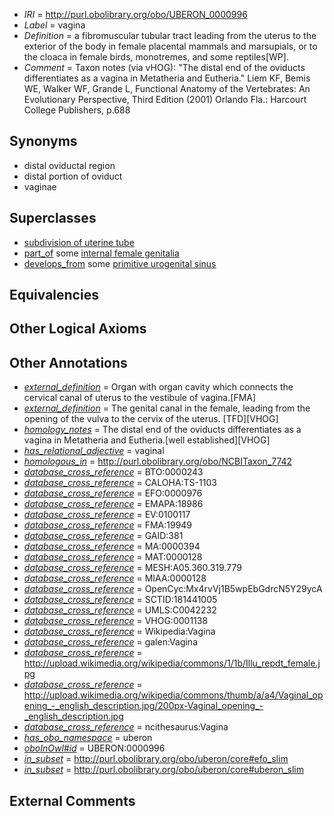  * *IRI* = http://purl.obolibrary.org/obo/UBERON_0000996
 * *Label* = vagina
 * *Definition* = a fibromuscular tubular tract leading from the uterus to the exterior of the body in female placental mammals and marsupials, or to the cloaca in female birds, monotremes, and some reptiles[WP].
 * *Comment* = Taxon notes (via vHOG): "The distal end of the oviducts differentiates as a vagina in Metatheria and Eutheria." Liem KF, Bemis WE, Walker WF, Grande L, Functional Anatomy of the Vertebrates: An Evolutionary Perspective, Third Edition (2001) Orlando Fla.: Harcourt College Publishers, p.688

## Synonyms

 * distal oviductal region
 * distal portion of oviduct
 * vaginae

## Superclasses

 * [subdivision of uterine tube](../../UBERON/15/UBERON_0013515.md)
 * [part_of](../../BFO/50/BFO_0000050.md) some [internal female genitalia](../../UBERON/75/UBERON_0003975.md)
 * [develops_from](../../RO/02/RO_0002202.md) some [primitive urogenital sinus](../../UBERON/64/UBERON_0000164.md)

## Equivalencies


## Other Logical Axioms


## Other Annotations

 * *[external_definition](../../UBPROP/01/UBPROP_0000001.md)* = Organ with organ cavity which connects the cervical canal of uterus to the vestibule of vagina.[FMA]
 * *[external_definition](../../UBPROP/01/UBPROP_0000001.md)* = The genital canal in the female, leading from the opening of the vulva to the cervix of the uterus. [TFD][VHOG]
 * *[homology_notes](../../UBPROP/03/UBPROP_0000003.md)* = The distal end of the oviducts differentiates as a vagina in Metatheria and Eutheria.[well established][VHOG]
 * *[has_relational_adjective](../../UBPROP/07/UBPROP_0000007.md)* = vaginal
 * *[homologous_in](../../core#homologous/in/core#homologous_in.md)* = http://purl.obolibrary.org/obo/NCBITaxon_7742
 * *[database_cross_reference](../../ef/oboInOwl#hasDbXref.md)* = BTO:0000243
 * *[database_cross_reference](../../ef/oboInOwl#hasDbXref.md)* = CALOHA:TS-1103
 * *[database_cross_reference](../../ef/oboInOwl#hasDbXref.md)* = EFO:0000976
 * *[database_cross_reference](../../ef/oboInOwl#hasDbXref.md)* = EMAPA:18986
 * *[database_cross_reference](../../ef/oboInOwl#hasDbXref.md)* = EV:0100117
 * *[database_cross_reference](../../ef/oboInOwl#hasDbXref.md)* = FMA:19949
 * *[database_cross_reference](../../ef/oboInOwl#hasDbXref.md)* = GAID:381
 * *[database_cross_reference](../../ef/oboInOwl#hasDbXref.md)* = MA:0000394
 * *[database_cross_reference](../../ef/oboInOwl#hasDbXref.md)* = MAT:0000128
 * *[database_cross_reference](../../ef/oboInOwl#hasDbXref.md)* = MESH:A05.360.319.779
 * *[database_cross_reference](../../ef/oboInOwl#hasDbXref.md)* = MIAA:0000128
 * *[database_cross_reference](../../ef/oboInOwl#hasDbXref.md)* = OpenCyc:Mx4rvVj1B5wpEbGdrcN5Y29ycA
 * *[database_cross_reference](../../ef/oboInOwl#hasDbXref.md)* = SCTID:181441005
 * *[database_cross_reference](../../ef/oboInOwl#hasDbXref.md)* = UMLS:C0042232
 * *[database_cross_reference](../../ef/oboInOwl#hasDbXref.md)* = VHOG:0001138
 * *[database_cross_reference](../../ef/oboInOwl#hasDbXref.md)* = Wikipedia:Vagina
 * *[database_cross_reference](../../ef/oboInOwl#hasDbXref.md)* = galen:Vagina
 * *[database_cross_reference](../../ef/oboInOwl#hasDbXref.md)* = http://upload.wikimedia.org/wikipedia/commons/1/1b/Illu_repdt_female.jpg
 * *[database_cross_reference](../../ef/oboInOwl#hasDbXref.md)* = http://upload.wikimedia.org/wikipedia/commons/thumb/a/a4/Vaginal_opening_-_english_description.jpg/200px-Vaginal_opening_-_english_description.jpg
 * *[database_cross_reference](../../ef/oboInOwl#hasDbXref.md)* = ncithesaurus:Vagina
 * *[has_obo_namespace](../../ce/oboInOwl#hasOBONamespace.md)* = uberon
 * *[oboInOwl#id](../../id/oboInOwl#id.md)* = UBERON:0000996
 * *[in_subset](../../et/oboInOwl#inSubset.md)* = http://purl.obolibrary.org/obo/uberon/core#efo_slim
 * *[in_subset](../../et/oboInOwl#inSubset.md)* = http://purl.obolibrary.org/obo/uberon/core#uberon_slim

## External Comments


